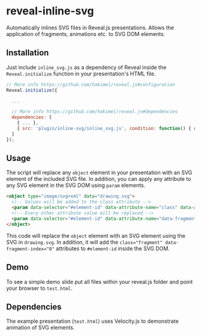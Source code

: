 # reveal-inline-svg
Automatically inlines SVG files in Reveal.js presentations.
Allows the application of fragments, animations etc. to SVG DOM elements.

## Installation

Just include `inline_svg.js` as a dependency of Reveal inside the `Reveal.initialize` function in your presentation's HTML file.

```javascript
// More info https://github.com/hakimel/reveal.js#configuration
Reveal.initialize({

  ...

  // More info https://github.com/hakimel/reveal.js#dependencies
  dependencies: [
    { ... },
    { src: 'plugin/inline-svg/inline_svg.js', condition: function() { return !!document.querySelector( 'object' ); }, async: true }
  ]
});
```

## Usage

The script will replace any `object` element in your presentation with an SVG element of the included SVG file. In addition, you can apply any attribute to any SVG element in the SVG DOM using `param` elements.

```html
<object type="image/svg+xml" data="drawing.svg">
  <!-- Values will be added to the class attribute -->
  <param data-selector="#element-id" data-attribute-name="class" data-attribute-value="fragment">
  <!-- Every other attribute value will be replaced -->
  <param data-selector="#element-id" data-attribute-name="data-fragment-index" data-attribute-value="0">
</object>
```

This code will replace the `object` element with an SVG element using the SVG in `drawing.svg`. In addition, it will add the `class="fragment" data-fragment-index="0"` attributes to `#element-id` inside the SVG DOM.

## Demo

To see a simple demo slide put all files within your reveal.js folder and point your browser to `test.html`.

## Dependencies

The example presentation (`test.html`) uses Velocity.js to demonstrate animation of SVG elements.
